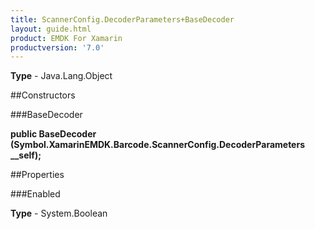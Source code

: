 ```yaml
---
title: ScannerConfig.DecoderParameters+BaseDecoder
layout: guide.html
product: EMDK For Xamarin 
productversion: '7.0' 
---
```


    

**Type** - Java.Lang.Object

##Constructors

###BaseDecoder

**public BaseDecoder (Symbol.XamarinEMDK.Barcode.ScannerConfig.DecoderParameters __self);**


        

##Properties

###Enabled

        

**Type** - System.Boolean
